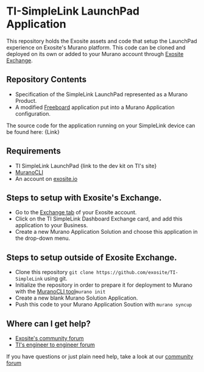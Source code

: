 # TI-SimpleLink LaunchPad Application
This repository holds the Exosite assets and code that setup the LaunchPad experience on Exosite's Murano platform. This code can be cloned and deployed on its own or added to your Murano account through [Exosite Exchange](https://www.exosite.io/business/exchange/catalog#/?_k=dnrhld).

## Repository Contents

* Specification of the SimpleLink LaunchPad represented as a Murano Product.
* A modified [Freeboard](https://freeboard.io) application put into a Murano Application configuration.

The source code for the application running on your SimpleLink device can be found here: {Link}

## Requirements

* TI SimpleLink LaunchPad {link to the dev kit on TI's site}
* [MuranoCLI](https://github.com/exosite/muranocli)
* An account on [exosite.io](https://exosite.io)

## Steps to setup with Exosite's Exchange.

* Go to the [Exchange tab](https://www.exosite.io/business/exchange/catalog#/?_k=dnrhld) of your Exosite account.
* Click on the TI SimpleLink Dashboard Exchange card, and add this application to your Business.
* Create a new Murano Application Solution and choose this application in the drop-down menu.

## Steps to setup outside of Exosite Exchange.

* Clone this repository ```git clone https://github.com/exosite/TI-SimpleLink``` using git. 
* Initialize the repository in order to prepare it for deployment to Murano with the [MuranoCLI tool](https://github.com/exosite/muranocli)```murano init```
* Create a new blank Murano Solution Application. 
* Push this code to your Murano Application Soution with ```murano syncup```

## Where can I get help?

* [Exosite's community forum](https://community.exosite.com)
* [TI's engineer to engineer forum](https://e2e.ti.com/)

If you have questions or just plain need help, take a look at our [community forum](https://community.exosite.com)